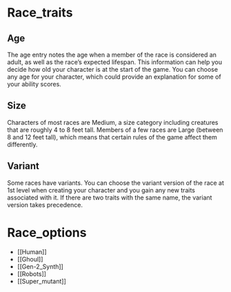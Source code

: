 # Race_traits
## Age
The age entry notes the age when a member of the race is considered an adult, as well as the race’s expected lifespan. This information can help you decide how old your character is at the start of the game. You can choose any age for your character, which could provide an explanation for some of your ability scores.
## Size
Characters of most races are Medium, a size category including creatures that are roughly 4 to 8 feet tall. Members of a few races are Large (between 8 and 12 feet tall), which means that certain rules of the game affect them differently.
## Variant
Some races have variants. You can choose the variant version of the race at 1st level when creating your character and you gain any new traits associated with it. If there are two traits with the same name, the variant version takes precedence.

# Race_options
- [[Human]]
- [[Ghoul]]
- [[Gen-2_Synth]]
- [[Robots]]
- [[Super_mutant]]